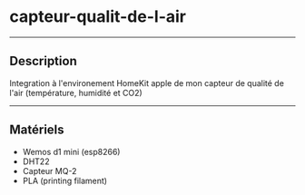 # capteur-qualit-de-l-air

-------------------------------------
## Description ##
  
  Integration à l'environement HomeKit apple de mon capteur de qualité de l'air (température, humidité et CO2)
  

-------------------------------------
## Matériels ##

* Wemos d1 mini (esp8266)
* DHT22
* Capteur MQ-2
* PLA (printing filament)
